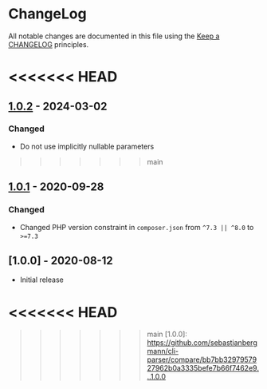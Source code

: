 # ChangeLog

All notable changes are documented in this file using the [Keep a CHANGELOG](https://keepachangelog.com/) principles.

<<<<<<< HEAD
=======
## [1.0.2] - 2024-03-02

### Changed

* Do not use implicitly nullable parameters

>>>>>>> main
## [1.0.1] - 2020-09-28

### Changed

* Changed PHP version constraint in `composer.json` from `^7.3 || ^8.0` to `>=7.3`

## [1.0.0] - 2020-08-12

* Initial release

<<<<<<< HEAD
=======
[1.0.2]: https://github.com/sebastianbergmann/cli-parser/compare/1.0.1...1.0.2
[1.0.1]: https://github.com/sebastianbergmann/cli-parser/compare/1.0.0...1.0.1
>>>>>>> main
[1.0.0]: https://github.com/sebastianbergmann/cli-parser/compare/bb7bb3297957927962b0a3335befe7b66f7462e9...1.0.0
